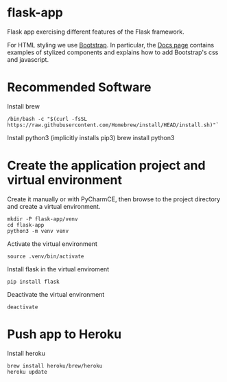 # flask-app

Flask app exercising different features of the Flask framework.

For HTML styling we use [Bootstrap](https://getbootstrap.com/). In particular, the 
[Docs page](https://getbootstrap.com/docs/5.0/getting-started/introduction/) contains 
examples of stylized components and explains how to add Bootstrap's css and 
javascript.

# Recommended Software

Install brew

```
/bin/bash -c "$(curl -fsSL https://raw.githubusercontent.com/Homebrew/install/HEAD/install.sh)"`
```

Install python3 (implicitly installs pip3)
brew install python3

# Create the application project and virtual environment

Create it manually or with PyCharmCE, then browse to the project directory and create a virtual environment.

```
mkdir -P flask-app/venv
cd flask-app
python3 -m venv venv
```

Activate the virtual environment

`source .venv/bin/activate`

Install flask in the virtual enviroment

`pip install flask`

Deactivate the virtual environment

`deactivate`

# Push app to Heroku

Install heroku

```
brew install heroku/brew/heroku
heroku update
```